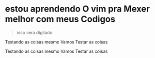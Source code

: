 # estou aprendendo O vim pra Mexer melhor com meus Codigos 


> isso sera digitado



Testando as coisas mesmo  Vamos Testar as coisas 


Testando as coisas mesmo  Vamos Testar as coisas
 
